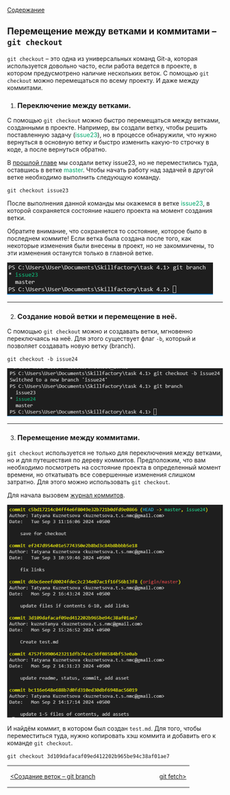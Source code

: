 [Содержание](./readme.md)

## Перемещение между ветками и коммитами – `git checkout`

`git checkout` – это одна из универсальных команд Git-а, которая используется довольно часто, если работа ведется в проекте, в котором предусмотрено наличие нескольких веток. С помощью `git checkout` можно перемещаться по всему проекту. И даже между коммитами.

1. ### Переключение между ветками.

С помощью `git checkout` можно быстро перемещаться между ветками, созданными в проекте. Например, вы создали ветку, чтобы решить поставленную задачу (<span style="color:#00a86b">issue23</span>), но в процессе обнаружили, что нужно вернуться в основную ветку и быстро изменить какую-то строчку в коде, а после вернуться обратно.

В [прошлой главе](./branch.md) мы создали ветку issue23, но не переместились туда, оставшись в ветке <span style="color:#00a86b">master</span>. Чтобы начать работу над задачей в другой ветке необходимо выполнить следующую команду.

```
git checkout issue23
```

После выполнения данной команды мы окажемся в ветке <span style="color:#00a86b">issue23</span>, в которой сохраняется состояние нашего проекта на момент создания ветки.

Обратите внимание, что сохраняется то состояние, которое было в последнем коммите! Если ветка была создана после того, как некоторые изменения были внесены в проект, но не закоммичены, то эти изменения останутся только в главной ветке.

![branch](./assets/branch_issue.PNG)

***
2. ### Создание новой ветки и перемещение в неё.

С помощью `git checkout` можно и создавать ветки, мгновенно переключаясь на неё. Для этого существует флаг `-b`, который и позволяет создавать новую ветку (branch).

```
git checkout -b issue24
```

![checkout -b](./assets/checkout_3.PNG)

***

3. ### Перемещение между коммитами.

`git checkout` используется не только для переключения между ветками, но и для путешествия по дереву коммитов. Предположим, что вам необходимо посмотреть на состояние проекта в определенный момент времени, но откатывать все совершенные изменения слишком затратно. Для этого можно использовать `git checkout`.

Для начала вызовем [журнал коммитов](./log.md).

![log](./assets/checkout_log.PNG)

И найдём коммит, в котором был создан `test.md`. Для того, чтобы переместиться туда, нужно копировать хэш коммита и добавить его к команде `git checkout`.

```
git checkout 3d109dafacaf09ed412202b965be94c38af01ae7
```

<table width="100%">
<td width="50%">

[<Создание веток – git branch](./branch.md)

</td>
<td>

<div style="text-align:right">

[git fetch>](./fetch.md)

</div>

</td>
</table>